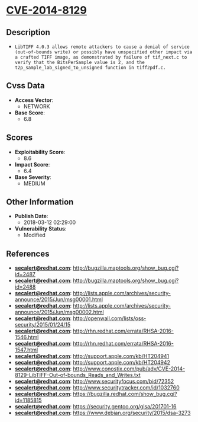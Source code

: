 
# [CVE-2014-8129](http://bugzilla.maptools.org/show_bug.cgi?id=2487)

## Description

- `LibTIFF 4.0.3 allows remote attackers to cause a denial of service (out-of-bounds write) or possibly have unspecified other impact via a crafted TIFF image, as demonstrated by failure of tif_next.c to verify that the BitsPerSample value is 2, and the t2p_sample_lab_signed_to_unsigned function in tiff2pdf.c.`

## Cvss Data

- **Access Vector**:
  - NETWORK
- **Base Score**:
  - 6.8

## Scores

- **Exploitability Score**:
  - 8.6
- **Impact Score**:
  - 6.4
- **Base Severity**:
  - MEDIUM

## Other Information

- **Publish Date**:
  - 2018-03-12 02:29:00
- **Vulnerability Status**:
  - Modified

## References

- **secalert@redhat.com**: http://bugzilla.maptools.org/show_bug.cgi?id=2487
- **secalert@redhat.com**: http://bugzilla.maptools.org/show_bug.cgi?id=2488
- **secalert@redhat.com**: http://lists.apple.com/archives/security-announce/2015/Jun/msg00001.html
- **secalert@redhat.com**: http://lists.apple.com/archives/security-announce/2015/Jun/msg00002.html
- **secalert@redhat.com**: http://openwall.com/lists/oss-security/2015/01/24/15
- **secalert@redhat.com**: http://rhn.redhat.com/errata/RHSA-2016-1546.html
- **secalert@redhat.com**: http://rhn.redhat.com/errata/RHSA-2016-1547.html
- **secalert@redhat.com**: http://support.apple.com/kb/HT204941
- **secalert@redhat.com**: http://support.apple.com/kb/HT204942
- **secalert@redhat.com**: http://www.conostix.com/pub/adv/CVE-2014-8129-LibTIFF-Out-of-bounds_Reads_and_Writes.txt
- **secalert@redhat.com**: http://www.securityfocus.com/bid/72352
- **secalert@redhat.com**: http://www.securitytracker.com/id/1032760
- **secalert@redhat.com**: https://bugzilla.redhat.com/show_bug.cgi?id=1185815
- **secalert@redhat.com**: https://security.gentoo.org/glsa/201701-16
- **secalert@redhat.com**: https://www.debian.org/security/2015/dsa-3273
